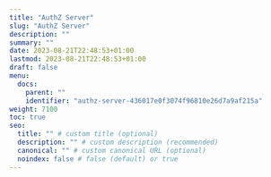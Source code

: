 ```yaml
---
title: "AuthZ Server"
slug: "AuthZ Server"
description: ""
summary: ""
date: 2023-08-21T22:48:53+01:00
lastmod: 2023-08-21T22:48:53+01:00
draft: false
menu:
  docs:
    parent: ""
    identifier: "authz-server-436017e0f3074f96810e26d7a9af215a"
weight: 7100
toc: true
seo:
  title: "" # custom title (optional)
  description: "" # custom description (recommended)
  canonical: "" # custom canonical URL (optional)
  noindex: false # false (default) or true
---
```

